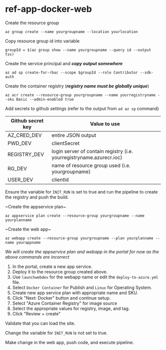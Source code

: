 # ref-app-docker-web

Create the resource group

`az group create --name yourgroupname --location yourlocation`

Copy resource group id into variable

`groupId = $(az group show --name yourgroupname --query id --output tsv)`

Create the service principal and ***copy output somewhere***

`az ad sp create-for-rbac --scope $groupId --role Contributor --sdk-auth`

Create the container registry (***registry name must be globally unique***)

`az acr create --resource-group yourgroupname --name yourregistryname --sku Basic --admin-enabled true`

Add secrets to github settings (refer to the output from `ad az sp` command)

Github secret key | Value to use
--- | ---
AZ_CRED_DEV | entire JSON output
PWD_DEV | clientSecret
REGISTRY_DEV | login server of contain registry (i.e. yourregistryname.azurecr.ioc)
RG_DEV | name of resource group used (i.e. yourgroupname)
USER_DEV | clientId

Ensure the variable for `INIT_RUN` is set to true and run the pipeline to create the registry and push the build.

~Create the appservice plan~

`az appservice plan create --resource-group yourgroupname --name yourplanname`

~Create the web app~

`az webapp create --resource-group yourgroupname --plan yourplanname --name yourappname`

*We will create the appservice plan and webapp in the portal for now as the above commands are incorrect*

1. In the portal, create a new app service.
2. Deploy it to the resource group created above.
3. Use `launchwebdev` for the webapp name or edit the `deploy-to-azure.yml` file.
4. Select `Docker Container` for Publish and `Linux` for Operating System.
5. Create new app service plan with appropriate name and SKU.
6. Click "Next: Docker" button and continue setup.
7. Select "Azure Container Registry" for image source
8. Select the appropriate values for registry, image, and tag.
9. Click "Review + create"

Validate that you can load the site.

Change the variable for `INIT_RUN` is not set to true.

Make change in the web app, push code, and execute pipeline.







